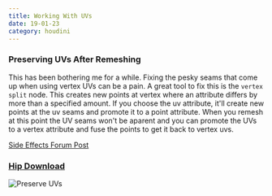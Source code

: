 ```yaml
---
title: Working With UVs
date: 19-01-23
category: houdini
---
```


### Preserving UVs After Remeshing
This has been bothering me for a while. Fixing the pesky seams that come up when using vertex UVs can be a pain. A great tool to fix this is the `vertex split` node. This creates new points at vertex where an attribute differs by more than a specified amount. If you choose the uv attribute, it'll create new points at the uv seams and promote it to a point attribute. When you remesh at this point the UV seams won't be aparent and you can promote the UVs to a vertex attribute and fuse the points to get it back to vertex uvs.

[Side Effects Forum Post](https://www.sidefx.com/forum/topic/18890/)
### [Hip Download](/assets/projects/houdini/19-01-23-remesh-preserve-uvs.hip)

![Preserve UVs](/assets/images/19-01-23-preserve-uvs.gif)